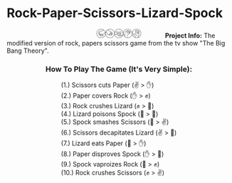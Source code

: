 # Rock-Paper-Scissors-Lizard-Spock

<div style="display: inline-block; margin-left: 50%; transform: translateX(-50%);"><img style="height: 20px; width: 20px;" src="IMG/SVG/Rock.svg"><img style="height: 20px; width: 20px;" src="IMG/SVG/Paper.svg"><img style="height: 20px; width: 20px;" src="IMG/SVG/Scissors.svg"><img style="height: 20px; width: 20px;" src="IMG/SVG/Lizard.svg"><img style="height: 20px; width: 20px;" src="IMG/SVG/Spock.svg"></div>
<b>Project Info:</b> The modified version of rock, papers scissors game from the tv show "The Big Bang Theory".

<div style="text-align: center;">
<h3>How To Play The Game (It's Very Simple): </h3>
<div style="display: inline-block; text-align: left;">
(1.) Scissors cuts Paper (✌ > ✋)<br>
(2.) Paper covers Rock (✋ > ✊)<br>
(3.) Rock crushes Lizard (✊ > 🦎)<br>
(4.) Lizard poisons Spock (🦎 > 🖖)<br>
(5.) Spock smashes Scissors (🖖 > ✌)<br>
(6.) Scissors decapitates Lizard (✌ > 🦎)<br>
(7.) Lizard eats Paper (🦎 > ✋)<br>
(8.) Paper disproves Spock (✋ > 🖖)<br>
(9.) Spock vaproizes Rock (🖖 > ✊)<br>
(10.) Rock crushes Scissors (✊ > ✌)
</div>
</div>

